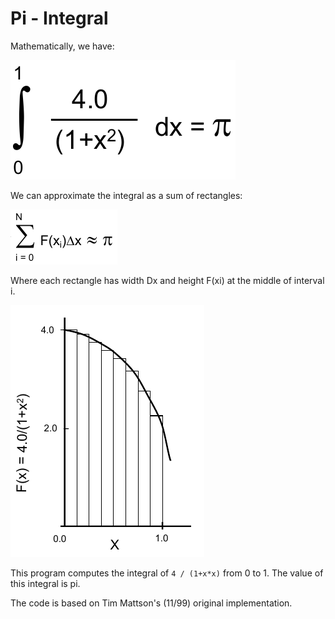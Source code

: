 # Pi - Integral

Mathematically, we have:

![alt text](https://github.com/HPCSys-Lab/HPC-101/blob/main/img/pi-integral.png)

We can approximate the integral as a sum of rectangles:

![alt text](https://github.com/HPCSys-Lab/HPC-101/blob/main/img/pi-integral-sum.png)

Where each rectangle has width Dx and height F(xi) at the middle of interval i.

![alt text](https://github.com/HPCSys-Lab/HPC-101/blob/main/img/pi-integral-graph.png)

This program computes the integral of `4 / (1+x*x)` from 0 to 1.  The value of this integral is pi.

The code is based on Tim Mattson's (11/99) original implementation.
